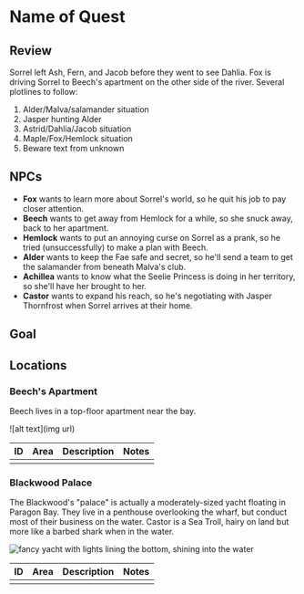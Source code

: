 # Name of Quest
## Review
Sorrel left Ash, Fern, and Jacob before they went to see Dahlia. Fox is driving Sorrel to Beech's apartment on the other side of the river. Several plotlines to follow:

1. Alder/Malva/salamander situation
2. Jasper hunting Alder
3. Astrid/Dahlia/Jacob situation
4. Maple/Fox/Hemlock situation
5. Beware text from unknown

## NPCs
- **Fox** wants to learn more about Sorrel's world, so he quit his job to pay closer attention.
- **Beech** wants to get away from Hemlock for a while, so she snuck away, back to her apartment.
- **Hemlock** wants to put an annoying curse on Sorrel as a prank, so he tried (unsuccessfully) to make a plan with Beech.
- **Alder** wants to keep the Fae safe and secret, so he'll send a team to get the salamander from beneath Malva's club.
- **Achillea** wants to know what the Seelie Princess is doing in her territory, so she'll have her brought to her.
- **Castor** wants to expand his reach, so he's negotiating with Jasper Thornfrost when Sorrel arrives at their home.

## Goal


## Locations
### Beech's Apartment
Beech lives in a top-floor apartment near the bay.

![alt text](img url)

| ID | Area | Description | Notes |
|:---:|:---:|:--- |:--- |
|  |  |  |  |

### Blackwood Palace
The Blackwood's "palace" is actually a moderately-sized yacht floating in Paragon Bay. They live in a penthouse overlooking the wharf, but conduct most of their business on the water. Castor is a Sea Troll, hairy on land but more like a barbed shark when in the water.

![fancy yacht with lights lining the bottom, shining into the water](https://c4.wallpaperflare.com/wallpaper/897/383/577/yachts-3d-render-vehicle-wallpaper-preview.jpg)

| ID | Area | Description | Notes |
|:---:|:---:|:--- |:--- |
|  |  |  |  |
